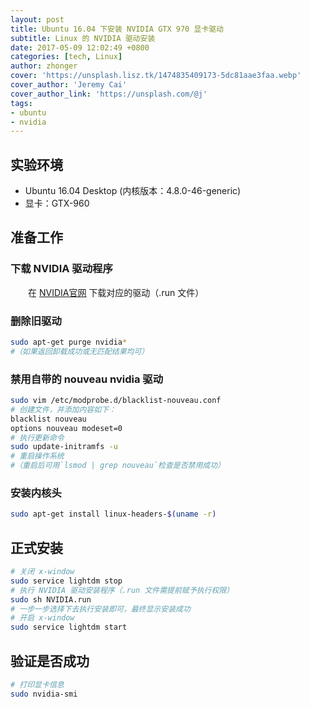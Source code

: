 ```yaml
---
layout: post
title: Ubuntu 16.04 下安装 NVIDIA GTX 970 显卡驱动
subtitle: Linux 的 NVIDIA 驱动安装
date: 2017-05-09 12:02:49 +0800
categories: [tech, Linux]
author: zhonger
cover: 'https://unsplash.lisz.tk/1474835409173-5dc81aae3faa.webp'
cover_author: 'Jeremy Cai'
cover_author_link: 'https://unsplash.com/@j'
tags:
- ubuntu
- nvidia
---
```

## 实验环境

- Ubuntu 16.04 Desktop (内核版本：4.8.0-46-generic)
- 显卡：GTX-960

## 准备工作

### 下载 NVIDIA 驱动程序

&emsp;&emsp;在 [NVIDIA官网](http://www.nvidia.cn/Download/index.aspx?lang=cn) 下载对应的驱动（.run 文件）

### 删除旧驱动

```bash
sudo apt-get purge nvidia*
#（如果返回卸载成功或无匹配结果均可）
```

### 禁用自带的 nouveau nvidia 驱动

```bash
sudo vim /etc/modprobe.d/blacklist-nouveau.conf
# 创建文件，并添加内容如下：
blacklist nouveau
options nouveau modeset=0
# 执行更新命令
sudo update-initramfs -u
# 重启操作系统
#（重启后可用`lsmod | grep nouveau`检查是否禁用成功）
```

### 安装内核头

```bash
sudo apt-get install linux-headers-$(uname -r)
```

## 正式安装

```bash
# 关闭 x-window
sudo service lightdm stop
# 执行 NVIDIA 驱动安装程序（.run 文件需提前赋予执行权限）
sudo sh NVIDIA.run
# 一步一步选择下去执行安装即可，最终显示安装成功
# 开启 x-window
sudo service lightdm start
```

## 验证是否成功

```bash
# 打印显卡信息
sudo nvidia-smi
```
